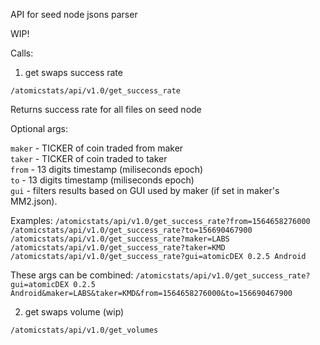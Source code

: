 API for seed node jsons parser

WIP!

Calls:

1) get swaps success rate

`/atomicstats/api/v1.0/get_success_rate`

Returns success rate for all files on seed node

Optional args:

`maker` - TICKER of coin traded from maker  
`taker` - TICKER of coin traded to taker  
`from` - 13 digits timestamp (miliseconds epoch)  
`to` - 13 digits timestamp (miliseconds epoch)  
`gui` - filters results based on GUI used by maker (if set in maker's MM2.json). 

Examples:
`/atomicstats/api/v1.0/get_success_rate?from=1564658276000`  
`/atomicstats/api/v1.0/get_success_rate?to=156690467900`  
`/atomicstats/api/v1.0/get_success_rate?maker=LABS`  
`/atomicstats/api/v1.0/get_success_rate?taker=KMD`  
`/atomicstats/api/v1.0/get_success_rate?gui=atomicDEX 0.2.5 Android`  

These args can be combined: 
`/atomicstats/api/v1.0/get_success_rate?gui=atomicDEX 0.2.5 Android&maker=LABS&taker=KMD&from=1564658276000&to=156690467900`


2) get swaps volume (wip)

`/atomicstats/api/v1.0/get_volumes`
